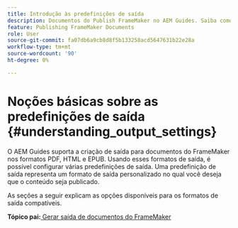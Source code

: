 ```yaml
---
title: Introdução às predefinições de saída
description: Documentos do Publish FrameMaker no AEM Guides. Saiba como gerar saída para documentos do FrameMaker nos formatos PDF, HTML5 e EPUB.
feature: Publishing FrameMaker Documents
role: User
source-git-commit: fa07db6a9cb8d8f5b133258acd5647631b22e28a
workflow-type: tm+mt
source-wordcount: '90'
ht-degree: 0%

---
```


# Noções básicas sobre as predefinições de saída {#understanding_output_settings}

O AEM Guides suporta a criação de saída para documentos do FrameMaker nos formatos PDF, HTML e EPUB. Usando esses formatos de saída, é possível configurar várias predefinições de saída. Uma predefinição de saída representa um formato de saída personalizado no qual você deseja que o conteúdo seja publicado.

As seções a seguir explicam as opções disponíveis para os formatos de saída compatíveis.

**Tópico pai:**[ Gerar saída de documentos do FrameMaker](fm-output-generatation.md)
